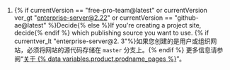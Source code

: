 1. {% if currentVersion == "free-pro-team@latest" or currentVersion ver_gt "enterprise-server@2.22" or currentVersion == "github-ae@latest" %}Decide{% else %}If you're creating a project site, decide{% endif %} which publishing source you want to use. {% if currentver_lt "enterprise-server@2. 3"%}如果您创建的是用户或组织网站，必须将网站的源代码存储在 `master` 分支上。{% endif %} 更多信息请参阅“[关于 {% data variables.product.prodname_pages %}](/articles/about-github-pages#publishing-sources-for-github-pages-sites)”。
